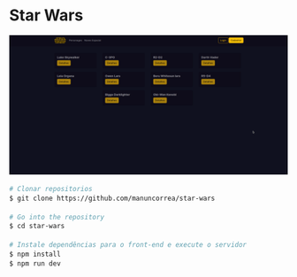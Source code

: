 # Star Wars
<img src="./public/header.png">


```bash
# Clonar repositorios
$ git clone https://github.com/manuncorrea/star-wars

# Go into the repository
$ cd star-wars

# Instale dependências para o front-end e execute o servidor
$ npm install
$ npm run dev

```

